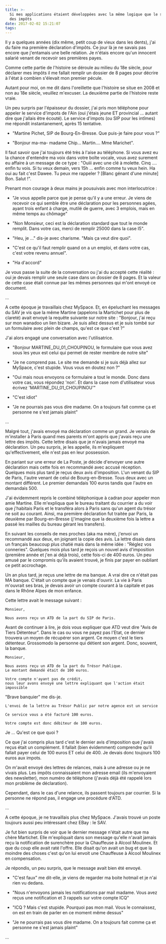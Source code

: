 ```yaml
---
title: >-
  Si mes applications étaient développées avec la même logique que le service
  des impôts
date: 2017-02-02 15:21:07
tags:
---
```


Il y a quelques années (dix même, petit coup de vieux dans les dents), j'ai du faire ma première déclaration d'impôts. Ce jour là je ne savais pas encore que j'entamais une belle relation. Je n'étais encore qu'un innocent salarié venant de recevoir ses premières payes.

Comme cette partie de l'histoire se déroule au milieu du 18e siècle, pour déclarer mes impôts il me fallait remplir un dossier de 8 pages pour décrire à l'état à combien s'élevait mon premier pécule.

Autant pour moi, on me dit dans l'oreillette que l'histoire se situe en 2008 et non au 18e siècle, veuillez m'excuser. La deuxième partie de l'histoire reste vraie.

Un peu surpris par l'épaisseur du dossier, j'ai pris mon téléphone pour appeler le service d'impots de l'Ain (oui j'étais jeune ET provincial ... autant dire que j'allais être écouté). Le service d'impots (ou SIP pour les intîmes) me répondit instantanement, après 15 tentative.

- "Martine Pichet, SIP de Bourg-En-Bresse. Que puis-je faire pour vous ?"

- "Bonjour ma-ma- madame Chip... Martin.... Mme Marichet".

Il faut savoir que j'ai toujours été très à l'aise au téléphone. Si vous avez eu la chance d'entendre ma voix dans votre boîte vocale, vous avez surement eu affaire à un message de ce type : "Ouiii avec une clé à molette. Cinq .... enfin tu vois. Si tu veux demain, vers 15h ... enfin comme tu veux hein. Ha oui au fait c'est Dawee. Tu peux me rappeler ? [Blanc génant d'une minute] Bon. Salut !".

Prenant mon courage à deux mains je pousuivais avec mon interlocutrice :

- "Je vous appelle parce que je pense qu'il y a une erreur. Je viens de recevoir ce qui semble être une déclaration pour les personnes agées, ayant trois enfant à charge, mutilé de guerre, avec 3 emplois, mais en même temps au chômage"

- "Non Monsieur, ceci est la déclaration standard que tout le monde remplit. Dans votre cas, merci de remplir 25000 dans la case I5".

- "Heu, je ..." dis-je avec charisme. "Mais ça veut dire quoi".

- "C'est ce qu'il faut remplir quand on a un emploi, et dans votre cas, c'est votre revenu annuel".

- "Ha d'accord"

Je vous passe la suite de la conversation ou j'ai du accepté cette réalité : oui je devais remplir une seule case dans un dossier de 8 pages. Et la valeur de cette case était connue par les mêmes personnes qui m'ont envoyé ce document.

...

A cette époque je travaillais chez MySpace. Et, en épeluchant les messages du SAV je vis que la même Martine (appelons la Martichet pour plus de clareté) avait envoyé la requête suivante sur notre site : "Bonjour, j'ai reçu sur mon wanadoo un lien bizare. Je suis allez dessus et je suis tombé sur un formulaire avec plein de champs, qu'est ce que c'est ?"

J'ai alors engagé une conversation avec l'utilisatrice.

- "Bonjour MARTINE_DU_01_CHOUPINOU, le formulaire que vous avez sous les yeux est celui qui permet de rester membre de notre site"

- "Je ne comprend pas. Le site me demande si je suis déjà allez sur MySpace, c'est stupide. Vous vous en doutez non ?"

- "Oui mais nous envoyons ce formulaire a tout le monde. Donc dans votre cas, vous répondez 'non'. Et dans la case nom d'utilisateur vous écrivez 'MARTINE_DU_01_CHOUPINOU'"

- "C'est idiot"

- "Je ne pourrais pas vous dire madame. On a toujours fait comme ça et personne ne s'est jamais plaint"

...

Malgré tout, j'avais envoyé ma déclaration comme un grand. Je venais de m'installer à Paris quand mes parents m'ont appris que j'avais reçu une lettre des impôts. Cette lettre disais que je n'avais jamais envoyé ma déclaration. Un peu surpris, je les appelle, ils m'expliquent qu'effectivement, elle n'est pas en leur possession.

En pariant sur une erreur de La Poste, je décide d'envoyer une autre déclaration mais cette fois en recommandé avec accusé réception. Quelques mois plus tard je reçus deux avis d'imposition. L'un venant du SIP de Paris, l'autre venant de celui de Bourg-en-Bresse. Tous deux avec un montant différent. Le premier demandais 100 euros tandis que l'autre en demandais 500.

J'ai évidemment repris le combiné téléphonique à cadran pour appeler mon amie Martine. Elle m'expliqua que le bureau traitant du courrier a du voir que j'habitais Paris et le transféra alors à Paris sans qu'un agent du trésor ne soit au courant. Ainsi, ma première déclaration fut traitée par Paris, la deuxième par Bourg-en-Bresse (j'imagine que la deuxième fois la lettre a passé les mailles du bureau gérant les transfers).

En suivant les conseils de mes proches (aka ma mère), j'envoi un recommandé aux deux, en joignant la copie des avis. La lettre disais dans un français beaucoup plus chatié mais dans la même idée : "Réglez vos conneries". Quelques mois plus tard je reçois un nouvel avis d'imposition (première année et j'en ai déjà trois), cette fois-ci de 400 euros. Un peu amusé par le compromis qu'ils avaient trouvé, je finis par payer en oubliant ce petit accrochage.

Un an plus tard, je reçus une lettre de ma banque. A vrai dire ce n'était pas MA banque. C'était un compte que je venais d'ouvrir. La vie à Paris m'ouvrait ses bras, je devais avoir un compte courant à la capitale et pas dans le Rhône Alpes de mon enfance.

Cette lettre avait le message suivant :

```
Monsieur,

Nous avons reçu un ATD de la part du SIP de Paris.
```

Avant de continuer à lire, je dois vous expliquer que ATD veut dire "Avis de Tiers Détenteur". Dans le cas ou vous ne payez pas l'Etat, ce dernier trouvera un moyen de récupérer son argent. Ce moyen c'est le tiers détenteur. Grossomodo la personne qui détient son argent. Donc, souvent, la banque.

```
Monsieur,

Nous avons reçu un ATD de la part du Trésor Publique.
Le montant demandé était de 100 euros.

Votre compte n'ayant pas de crédit,
nous leur avons envoyé une lettre expliquant que l'action était impossible
```

"Brave banquier" me dis-je.

```
L'envoi de la lettre au Trésor Public par notre agence est un service

Ce service vous a été facturé 100 euros.

Votre compte est donc débiteur de 100 euros.
```

Je ... Qu'est ce que quoi ?

Ce que j'ai compris plus tard c'est le dernier avis d'imposition que j'avais reçus était un complément. Il fallait (bien évidemment) comprendre qu'il fallait payer celui de 100 euros ET celui de 400. Je devais donc toujours 100 euros aux impots.

On m'avait envoyé des lettres de relances, mais à une adresse ou je ne vivais plus. Les impôts connaissaient mon adresse email (ils m'envoyaient des newsletter), mon numéro de téléphone (j'avais déjà été rappelé lors mon problème de déclaration).

Cependant, dans le cas d'une relance, ils passent toujours par courrier. Si la personne ne répond pas, il engage une procédure d'ATD.

...

A cette époque, je ne travaillais plus chez MySpace.
J'avais trouvé un poste toujours aussi peu intéressant chez EBay : le SAV.

Je fut bien surpris de voir que le dernier message n'était autre que ma chère Martichet.
Elle m'expliquait dans son message qu'elle n'avait jamais reçu la notification de surenchère pour la Chauffeuse à Alcool Moulinex. Et que du coup elle avait raté l'offre. Elle disait qu'on avait un bug et que la moindre des choses c'est qu'on lui envoit une Chauffeuse à Alcool Moulinex en compensation.

Je répondis, un peu surpris, que le message avait bien été envoyé.

- "C'est faux" me dit-elle, je viens de regarder ma boite hotmail et je n'ai rien vu dedans.

- "Nous n'envoyons jamais les notifications par mail madame. Vous avez reçus une notification et 3 rappels sur votre compte ICQ"

- "ICQ ? Mais c'est stupide. Pourquoi pas mon mail. Vous le connaissez, on est en train de parler en ce moment même dessus"

- "Je ne pourrais pas vous dire madame. On a toujours fait comme ça et personne ne s'est jamais plaint"

...
